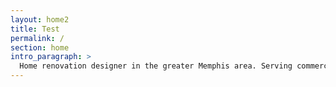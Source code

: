 ```yaml
---
layout: home2
title: Test
permalink: /
section: home
intro_paragraph: >
  Home renovation designer in the greater Memphis area. Serving commercial and residential projects for owners and investors. We create beautiful and functional spaces for clients. We offer a range of services from in person planning to remote design consultation.
---
```

